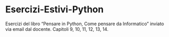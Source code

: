 # Esercizi-Estivi-Python
Esercizi del libro “Pensare in Python, Come pensare da Informatico” inviato via email dal docente.
Capitoli 9, 10, 11, 12, 13, 14.
